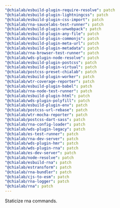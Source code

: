 ```yaml
---
"@chialab/esbuild-plugin-require-resolve": patch
"@chialab/esbuild-plugin-lightningcss": patch
"@chialab/esbuild-plugin-css-import": patch
"@chialab/rna-saucelabs-test-runner": patch
"@chialab/esbuild-plugin-unwebpack": patch
"@chialab/esbuild-plugin-any-file": patch
"@chialab/esbuild-plugin-commonjs": patch
"@chialab/esbuild-plugin-meta-url": patch
"@chialab/esbuild-plugin-metadata": patch
"@chialab/rna-browser-test-runner": patch
"@chialab/wds-plugin-node-resolve": patch
"@chialab/esbuild-plugin-postcss": patch
"@chialab/esbuild-plugin-virtual": patch
"@chialab/postcss-preset-chialab": patch
"@chialab/esbuild-plugin-worker": patch
"@chialab/wtr-coverage-reporter": patch
"@chialab/esbuild-plugin-babel": patch
"@chialab/rna-node-test-runner": patch
"@chialab/esbuild-plugin-html": patch
"@chialab/wds-plugin-polyfill": patch
"@chialab/esbuild-plugin-env": patch
"@chialab/postcss-url-rebase": patch
"@chialab/wtr-mocha-reporter": patch
"@chialab/postcss-dart-sass": patch
"@chialab/rna-config-loader": patch
"@chialab/wds-plugin-legacy": patch
"@chialab/es-test-runner": patch
"@chialab/rna-dev-server": patch
"@chialab/wds-plugin-hmr": patch
"@chialab/wds-plugin-rna": patch
"@chialab/es-dev-server": patch
"@chialab/node-resolve": patch
"@chialab/esbuild-rna": patch
"@chialab/estransform": patch
"@chialab/rna-bundler": patch
"@chialab/cjs-to-esm": patch
"@chialab/rna-logger": patch
"@chialab/rna": patch
---
```


Staticize rna commands.
